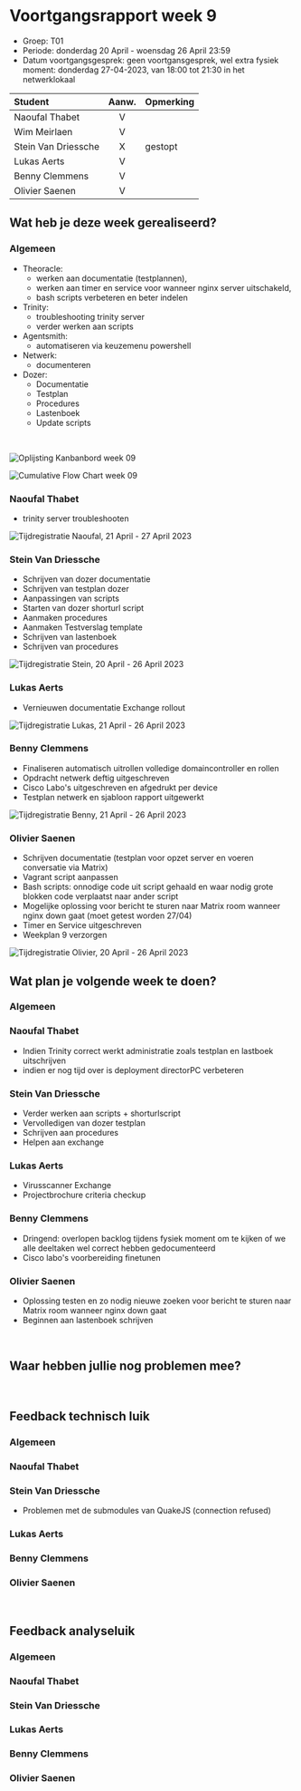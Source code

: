 # Voortgangsrapport week 9

- Groep: T01
- Periode: donderdag 20 April - woensdag 26 April 23:59
- Datum voortgangsgesprek: geen voortgansgesprek, wel extra fysiek moment: donderdag 27-04-2023, van 18:00 tot 21:30 in het netwerklokaal

| Student             | Aanw. | Opmerking |
| :------------------ | :---: | :-------- |
| Naoufal Thabet      |   V   |           |
| Wim Meirlaen        |   V   |           |
| Stein Van Driessche |   X   | gestopt   |
| Lukas Aerts         |   V   |           |
| Benny Clemmens      |   V   |           |
| Olivier Saenen      |   V   |           |

## Wat heb je deze week gerealiseerd?

### Algemeen

- Theoracle:
  - werken aan documentatie (testplannen),
  - werken aan timer en service voor wanneer nginx server uitschakeld,
  - bash scripts verbeteren en beter indelen
- Trinity:
  - troubleshooting trinity server
  - verder werken aan scripts
- Agentsmith:
  - automatiseren via keuzemenu powershell
- Netwerk:
  - documenteren
- Dozer:
  - Documentatie
  - Testplan
  - Procedures
  - Lastenboek
  - Update scripts

&nbsp;

![Oplijsting Kanbanbord week 09](/weekrapport/img/weekrapporten/week-9/kanbanweek9.png)

![Cumulative Flow Chart week 09](/weekrapport/img/weekrapporten/week-9/cumulative-flow-week9.PNG)

### Naoufal Thabet

- trinity server troubleshooten

![Tijdregistratie Naoufal, 21 April - 27 April 2023](/weekrapport/img/timesheets/week-9/Naoufal_09_Timesheet.PNG)

### Stein Van Driessche

- Schrijven van dozer documentatie
- Schrijven van testplan dozer
- Aanpassingen van scripts
- Starten van dozer shorturl script
- Aanmaken procedures
- Aanmaken Testverslag template
- Schrijven van lastenboek
- Schrijven van procedures

![Tijdregistratie Stein, 20 April - 26 April 2023](/weekrapport/img/timesheets/week-9/Stein_09_Timesheet.PNG)

### Lukas Aerts

- Vernieuwen documentatie Exchange rollout

![Tijdregistratie Lukas, 21 April - 26 April 2023](/weekrapport/img/timesheets/week-9/Lukas_09_Timesheet.PNG)

### Benny Clemmens

- Finaliseren automatisch uitrollen volledige domaincontroller en rollen
- Opdracht netwerk deftig uitgeschreven
- Cisco Labo's uitgeschreven en afgedrukt per device
- Testplan netwerk en sjabloon rapport uitgewerkt

![Tijdregistratie Benny, 21 April - 26 April 2023](/weekrapport/img/timesheets/week-9/Benny_09_Timesheet.PNG)

### Olivier Saenen

- Schrijven documentatie (testplan voor opzet server en voeren conversatie via Matrix)
- Vagrant script aanpassen
- Bash scripts: onnodige code uit script gehaald en waar nodig grote blokken code verplaatst naar ander script
- Mogelijke oplossing voor bericht te sturen naar Matrix room wanneer nginx down gaat (moet getest worden 27/04)
- Timer en Service uitgeschreven
- Weekplan 9 verzorgen

![Tijdregistratie Olivier, 20 April - 26 April 2023](/weekrapport/img/timesheets/week-9/Olivier_09_timesheet.png)

## Wat plan je volgende week te doen?

### Algemeen

### Naoufal Thabet

- Indien Trinity correct werkt administratie zoals testplan en lastboek uitschrijven
- indien er nog tijd over is deployment directorPC verbeteren

### Stein Van Driessche

- Verder werken aan scripts + shorturlscript
- Vervolledigen van dozer testplan
- Schrijven aan procedures
- Helpen aan exchange

### Lukas Aerts

- Virusscanner Exchange
- Projectbrochure criteria checkup

### Benny Clemmens

- Dringend: overlopen backlog tijdens fysiek moment om te kijken of we alle deeltaken wel correct hebben gedocumenteerd
- Cisco labo's voorbereiding finetunen

### Olivier Saenen

- Oplossing testen en zo nodig nieuwe zoeken voor bericht te sturen naar Matrix room wanneer nginx down gaat
- Beginnen aan lastenboek schrijven

&nbsp;

## Waar hebben jullie nog problemen mee?

&nbsp;

## Feedback technisch luik

### Algemeen

### Naoufal Thabet

### Stein Van Driessche

- Problemen met de submodules van QuakeJS (connection refused)

### Lukas Aerts

### Benny Clemmens

### Olivier Saenen

&nbsp;

## Feedback analyseluik

### Algemeen

### Naoufal Thabet

### Stein Van Driessche

### Lukas Aerts

### Benny Clemmens

### Olivier Saenen
